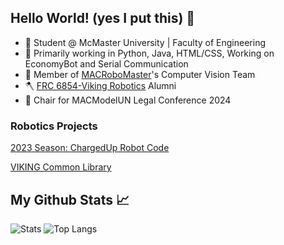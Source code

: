 ## Hello World! (yes I put this) 👋
- 🏫 Student @ McMaster University | Faculty of Engineering
- 🌱 Primarily working in Python, Java, HTML/CSS, Working on EconomyBot and Serial Communication
- 🤖 Member of [MACRoboMaster](https://github.com/macrobomaster)'s Computer Vision Team
- 🪓 [FRC 6854-Viking Robotics](https://github.com/FRC6854) Alumni
- 💺 Chair for MACModelUN Legal Conference 2024

### Robotics Projects
[2023 Season: ChargedUp Robot Code](https://github.com/FRC6854/2023ChargedUpOfficial)

[VIKING Common Library](https://github.com/FRC6854/VIKING)

## My Github Stats 📈
![Stats](https://github-readme-stats-sooty-phi-13.vercel.app/api?username=At104&show_icons=true&theme=monokai) ![Top Langs](https://github-readme-stats-sooty-phi-13.vercel.app/api/top-langs/?username=At104)
